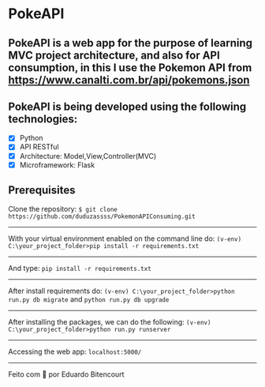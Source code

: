 #                         PokeAPI
## PokeAPI is a web app for the purpose of learning MVC project architecture, and also for API consumption, in this I use the Pokemon API from https://www.canalti.com.br/api/pokemons.json

## PokeAPI is being developed using the following technologies:

- [x] Python
- [x] API RESTful
- [x] Architecture: Model,View,Controller(MVC)
- [x] Microframework: Flask

## Prerequisites

Clone the repository: `$ git clone https://github.com/duduzassss/PokemonAPIConsuming.git`
_________________
With your virtual environment enabled on the command line do: `(v-env) C:\your_project_folder>pip install -r requirements.txt`
_________________
And type: `pip install -r requirements.txt`
_________________
After install requirements do: `(v-env) C:\your_project_folder>python run.py db migrate` and `python run.py db upgrade`
_________________
After installing the packages, we can do the following: `(v-env) C:\your_project_folder>python run.py runserver`
_________________
Accessing the web app: `localhost:5000/`
_________________
Feito com :blue_heart: por Eduardo Bitencourt




